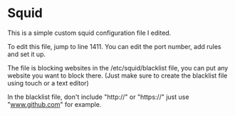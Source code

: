 # Squid
This is a simple custom squid configuration file I edited.

To edit this file, jump to line 1411. You can edit the port number, add rules and set it up.

The file is blocking websites in the /etc/squid/blacklist file, you can put any website you want to block there. (Just make sure to create the blacklist file using touch or a text editor)

In the blacklist file, don't include "http://" or "https://" just use "www.github.com" for example.
